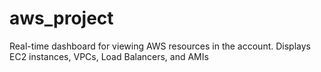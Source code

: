 # aws_project
Real-time dashboard for viewing AWS resources in the account. Displays EC2 instances, VPCs, Load Balancers, and AMIs
